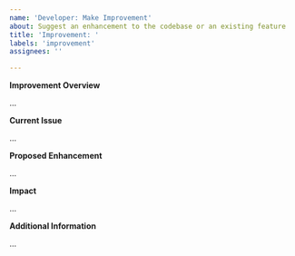 ```yaml
---
name: 'Developer: Make Improvement'
about: Suggest an enhancement to the codebase or an existing feature
title: 'Improvement: '
labels: 'improvement'
assignees: ''

---
```


<!-- 
Hey, thanks for raising a make an improvement issue! We're excited to hear your thoughts!
To help us understand what you want to do, please complete each section in this template by replacing '...' with details to help explain the reason for this issue. 
-->

**Improvement Overview**

<!-- Briefly describe what you want to improve. -->

...

**Current Issue**

<!-- What’s the current limitation or problem? -->

...

**Proposed Enhancement**

<!-- How do you plan to improve it? -->

...

**Impact**

<!-- Will this affect existing functionality or code? -->

...

**Additional Information**

<!-- Any extra details or context. -->

...
